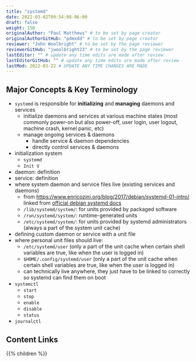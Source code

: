 ```yaml
---
title: "systemd"
date: 2022-03-02T09:54:08-06:00
draft: false
weight: 150
originalAuthor: "Paul Matthews" # to be set by page creator
originalAuthorGitHub: "pdmxdd" # to be set by page creator
reviewer: "John Woolbright" # to be set by the page reviewer
reviewerGitHub: "jwoolbright23" # to be set by the page reviewer
lastEditor: "" # update any time edits are made after review
lastEditorGitHub: "" # update any time edits are made after review
lastMod: 2022-03-22 # UPDATE ANY TIME CHANGES ARE MADE
---
```


## Major Concepts & Key Terminology

- `systemd` is responsible for **initializing** and **managing** daemons and services 
  - initialize daemons and services at various machine states (most commonly power-on but also power-off, user login, user logout, machine crash, kernel panic, etc)
  - manage ongoing services & daemons
    - handle service & daemon dependencies
    - directly control services & daemons
- initialization system
  - `systemd`
  - `Init V`
- daemon: definition
- service: definition
- where system daemon and service files live (existing services and daemons)
  - from https://www.enricozini.org/blog/2017/debian/systemd-01-intro/ linked from [official debian systemd docs](https://wiki.debian.org/systemd/documentation)
  - `/lib/systemd/system/`: for units provided by packaged software
  - `/run/systemd/system/`: runtime-generated units
  - `/etc/systemd/system/`: for units provided by systemd administrators (always a part of the system unit cache)
- defining custom daemon or service with a unit file
- where personal unit files should live:
  - `/etc/systemd/user` (only a part of the unit cache when certain shell variables are true, like when the user is logged in)
  - `$HOME/.config/systemd/user` (only a part of the unit cache when certain shell variables are true, like when the user is logged in)
  - can technically live anywhere, they just have to be linked to correctly so systemd can find them on boot
- `systemctl`
  - `start`
  - `stop`
  - `enable`
  - `disable`
  - `status`
- `journalctl`

## Content Links

{{% children %}}
